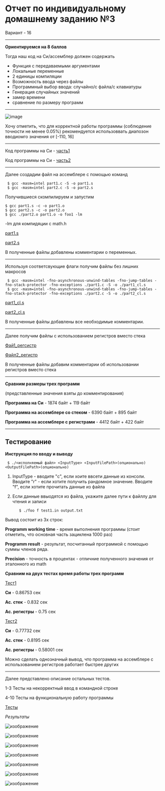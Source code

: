 # Отчет по индивидуальному домашнему заданию №3

Вариант - 16

---

**Ориентируемся на 8 баллов**

Тогда наш код на Си/ассемблер должен содержать

+ Функция с передаваемыми аргументами
+ Локальные переменные
+ 2 единицы компиляции
+ Возможность ввода через файлы
+ Программный выбор ввода: случайно/с файла/с клавиатуры
+ Генерация случайных значений
+ замер времени
+ сравнение по размеру программ


---

![image](https://user-images.githubusercontent.com/96993075/202899201-39f70f6c-e0ac-4460-8aa9-6d9f1f610ff6.png)

Хочу отметить, что для корректной работы программы (соблюдение точности не менее 0.05%) рекомендуется использоввать диапозон вводиомго значения от [-110, 16]

---

Код программы на Си - [часть1](/с/part1.c)

Код программы на Си - [часть2](/с/part2.c)

---

Далее создадим файл на ассемблере с помощью команд

     $ gcc -masm=intel part1.c -S -o part1.s
     $ gcc -masm=intel part2.c -S -o part2.s

Получившиеся скомпилируем и запустим

    $ gcc part1.s -c -o part1.o
    $ gcc part2.s -c -o part2.o
    $ gcc ./part2.o part1.o -o foo1 -lm
    
-lm для компидяции с math.h 

[part1.s](/asm/part1.s)

[part2.s](/asm/part2.s)

В полученные файлы добавлены комментарии о переменных.

---

Используя соответсвующие флаги получим файлы без лишних макросов

     $ gcc -masm=intel -fno-asynchronous-unwind-tables -fno-jump-tables -fno-stack-protector -fno-exceptions ./part1.c -S -o ./part1_cl.s
     $ gcc -masm=intel -fno-asynchronous-unwind-tables -fno-jump-tables -fno-stack-protector -fno-exceptions ./part2.c -S -o ./part2_cl.s


[part1_cl.s](/asm/part1_cl.s)

[part2_cl.s](/asm/part2_cl.s)

В полученные файлы добавлены все необходимые комментарии.

---

Далее получим файлы с использованием регистров вместо стека

[Фай1_регсистр](/asm/part1_cl_reg.s)

[Файл2_регистр](/asm/part2_cl_reg.s)

В полученные файлы добавим комментарии об использовании регистров вместо стека

---

**Сравним размеры трех программ**

(представленные значения взяты до комментирования)

**Программа на Си** - 1874 байт + 119 байт

**Программа на ассемблере со стеком** - 6390 байт + 895 байт

**Программа на ассемблере с регистрами** - 4412 байт + 422 байт

---

## Тестирование

**Инструкция по вводу и выводу**

     $ ./<исполняемый файл> <InputType> <InputFilePath>(опционально) <OutputFilePath>(опционально)


1. InputType - вводите "c", если хоите ввсети данные из консоли. Вводите "r" - если хотите получить рандомное значение. Вводите "f", если хотите прочитать данные из файла

2. Если данные ввыодятся из файла, укажите далее пути к файллу для чтения и записи

          $ ./foo f test1.in output.txt
     

Вывод состоит из 3х строк: 

**Programm working time** - время выполнения программы (стоит отметить, что основная часть зациклена 1000 раз)

**Programm result** - результат, посчитанный программой с помощью суммы членов ряда. 

**Precision** - точность в процентах - отличние полученного значения от эталонного из math


**Сравним на двух тестах время работы трех программ**

[Тест1](/test/test1.in)

**Си** - 0.86753 сек

**Ас. стек** - 0.832 сек

**Ас. регистры** - 0.75 сек


[Тест2](/test/test2.in)

**Си** - 0.77732 сек

**Ас. стек** - 0.8195 сек

**Ас. регистры** - 0.58001 сек

Можно сделать однозначный вывод, что программа на ассемблере с использованием регистров работает быстрее других

---

Далее представлено описание остальных тестов.

1-3 Тесты на некорректный ввод в командной строке

4-10 Тесты на функциональную работу программы

[Тесты](/test/)

*Результаты*

![изображение](https://user-images.githubusercontent.com/96993075/202914608-f822f73b-7588-44e8-8713-de9d4fa856c2.png)

![изображение](https://user-images.githubusercontent.com/96993075/202914762-0e8dd723-b6e3-48f8-a688-91e539b7ba0e.png)

![изображение](https://user-images.githubusercontent.com/96993075/202914787-fe32a8a8-859d-4f77-b29c-948f816823cd.png)

![изображение](https://user-images.githubusercontent.com/96993075/202914818-3b669583-e62c-49e1-a470-4ba2abe72339.png)

![изображение](https://user-images.githubusercontent.com/96993075/202914924-2744cbb6-7f23-43f2-909a-0df77df12998.png)

![изображение](https://user-images.githubusercontent.com/96993075/202914952-6a48978f-c484-489f-95bb-2a1698136ef6.png)

![изображение](https://user-images.githubusercontent.com/96993075/202914990-c4791479-ce57-42ab-95f9-a20e9af4cf74.png)


